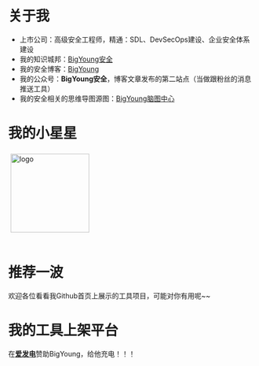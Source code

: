 # 关于我

- 上市公司：高级安全工程师，精通：SDL、DevSecOps建设、企业安全体系建设
- 我的知识城邦：[BigYoung安全](https://wiki.freebuf.com/front/societyFront?invitation_code=2e0b0436&society_id=144&source_data=2)
- 我的安全博客：[BigYoung](https://sec.bigyoung.cn)
- 我的公众号：**BigYoung安全**，博客文章发布的第二站点（当做跟粉丝的消息推送工具）
- 我的安全相关的思维导图源图：[BigYoung脑图中心](https://www.processon.com/u/5725fcc7e4b0c618eb422c3f)

# 我的小星星

<img src="https://github-readme-stats.vercel.app/api?username=BigYoungs&show_icons=true" alt="logo" height="160" align="center" style="margin: 5px; margin-bottom: 20px;" />

# 推荐一波

欢迎各位看看我Github首页上展示的工具项目，可能对你有用呢~~

# 我的工具上架平台

在[**爱发电**](https://afdian.net/a/bigyoung)赞助BigYoung，给他充电！！！
